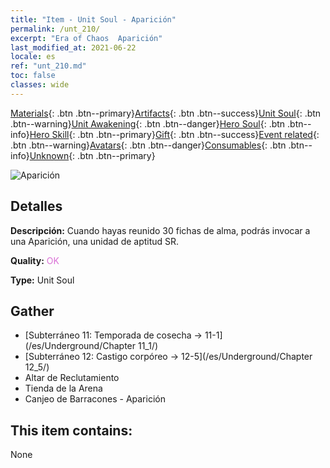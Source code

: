 ```yaml
---
title: "Item - Unit Soul - Aparición"
permalink: /unt_210/
excerpt: "Era of Chaos  Aparición"
last_modified_at: 2021-06-22
locale: es
ref: "unt_210.md"
toc: false
classes: wide
---
```

 [Materials](/ItemsES/){: .btn .btn--primary}[Artifacts](/ItemsES/Artifacts/){: .btn .btn--success}[Unit Soul](/ItemsES/UnitSoul/){: .btn .btn--warning}[Unit Awakening](/ItemsES/UnitAwakening/){: .btn .btn--danger}[Hero Soul](/ItemsES/HeroSoul/){: .btn .btn--info}[Hero Skill](/ItemsES/HeroSkill/){: .btn .btn--primary}[Gift](/ItemsES/Gift/){: .btn .btn--success}[Event related](/ItemsES/Events/){: .btn .btn--warning}[Avatars](/ItemsES/Avatars/){: .btn .btn--danger}[Consumables](/ItemsES/Consumables/){: .btn .btn--info}[Unknown](/ItemsES/Unknown/){: .btn .btn--primary}

 ![Aparición](/images/u/ti_youling.jpg)

## Detalles
 **Descripción:** Cuando hayas reunido 30 fichas de alma, podrás invocar a una Aparición, una unidad de aptitud SR.

 **Quality:** <span style="color: #DA70D6">OK</span>

 **Type:** Unit Soul

## Gather

*    [Subterráneo 11: Temporada de cosecha -> 11-1](/es/Underground/Chapter 11_1/) 
*    [Subterráneo 12: Castigo corpóreo -> 12-5](/es/Underground/Chapter 12_5/) 
*    Altar de Reclutamiento 
*    Tienda de la Arena 
*    Canjeo de Barracones - Aparición 

## This item contains:

  None


